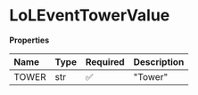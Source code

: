 # LoLEventTowerValue

**Properties**

| Name  | Type | Required | Description |
| :---- | :--- | :------- | :---------- |
| TOWER | str  | ✅       | "Tower"     |
